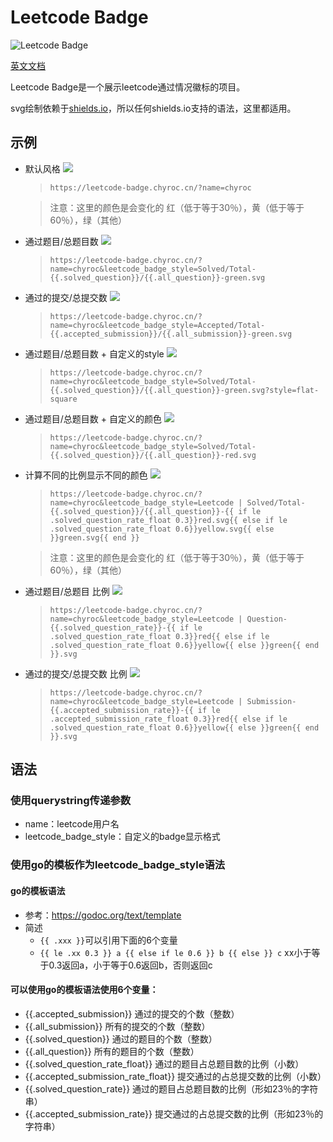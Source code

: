 # Leetcode Badge

![Leetcode Badge](https://leetcode-badge.chyroc.cn/?name=chyroc)

[英文文档](./README_en.md)

Leetcode Badge是一个展示leetcode通过情况徽标的项目。

svg绘制依赖于[shields.io](shields.io)，所以任何shields.io支持的语法，这里都适用。

## 示例

* 默认风格 ![](https://leetcode-badge.chyroc.cn/?name=chyroc)
  > `https://leetcode-badge.chyroc.cn/?name=chyroc`

  > 注意：这里的颜色是会变化的 红（低于等于30％），黄（低于等于60％），绿（其他）

* 通过题目/总题目数 ![](https://leetcode-badge.chyroc.cn/?name=chyroc&leetcode_badge_style=Solved/Total-{{.solved_question}}/{{.all_question}}-green.svg)
  > `https://leetcode-badge.chyroc.cn/?name=chyroc&leetcode_badge_style=Solved/Total-{{.solved_question}}/{{.all_question}}-green.svg`

* 通过的提交/总提交数 ![](https://leetcode-badge.chyroc.cn/?name=chyroc&leetcode_badge_style=Accepted/Total-{{.accepted_submission}}/{{.all_submission}}-green.svg)
  > `https://leetcode-badge.chyroc.cn/?name=chyroc&leetcode_badge_style=Accepted/Total-{{.accepted_submission}}/{{.all_submission}}-green.svg`

* 通过题目/总题目数 + 自定义的style ![](https://leetcode-badge.chyroc.cn/?name=chyroc&leetcode_badge_style=Solved/Total-{{.solved_question}}/{{.all_question}}-green.svg?style=flat-square)
  > `https://leetcode-badge.chyroc.cn/?name=chyroc&leetcode_badge_style=Solved/Total-{{.solved_question}}/{{.all_question}}-green.svg?style=flat-square`

* 通过题目/总题目数 + 自定义的颜色 ![](https://leetcode-badge.chyroc.cn/?name=chyroc&leetcode_badge_style=Solved/Total-{{.solved_question}}/{{.all_question}}-red.svg)
  > `https://leetcode-badge.chyroc.cn/?name=chyroc&leetcode_badge_style=Solved/Total-{{.solved_question}}/{{.all_question}}-red.svg`

* 计算不同的比例显示不同的颜色 ![](https://leetcode-badge.chyroc.cn/?name=chyroc&leetcode_badge_style=Leetcode%20|%20Solved/Total-{{.solved_question}}/{{.all_question}}-{{if%20le%20.solved_question_rate_float%200.3}}red.svg{{else%20if%20le%20.solved_question_rate_float%200.6}}yellow.svg{{else}}green.svg{{end}})
  > `https://leetcode-badge.chyroc.cn/?name=chyroc&leetcode_badge_style=Leetcode | Solved/Total-{{.solved_question}}/{{.all_question}}-{{ if le .solved_question_rate_float 0.3}}red.svg{{ else if le .solved_question_rate_float 0.6}}yellow.svg{{ else }}green.svg{{ end }}`

  > 注意：这里的颜色是会变化的 红（低于等于30％），黄（低于等于60％），绿（其他）

* 通过题目/总题目 比例 ![](https://leetcode-badge.chyroc.cn/?name=chyroc&leetcode_badge_style=Leetcode%20|%20Question-{{.solved_question_rate}}-{{%20if%20le%20.solved_question_rate_float%200.3}}red{{%20else%20if%20le%20.solved_question_rate_float%200.6}}yellow{{%20else%20}}green{{%20end%20}}.svg)
  > `https://leetcode-badge.chyroc.cn/?name=chyroc&leetcode_badge_style=Leetcode | Question-{{.solved_question_rate}}-{{ if le .solved_question_rate_float 0.3}}red{{ else if le .solved_question_rate_float 0.6}}yellow{{ else }}green{{ end }}.svg`

* 通过的提交/总提交数 比例 ![](https://leetcode-badge.chyroc.cn/?name=chyroc&leetcode_badge_style=Leetcode%20|%20Submission-{{.accepted_submission_rate}}-{{%20if%20le%20.accepted_submission_rate_float%200.3}}red{{%20else%20if%20le%20.solved_question_rate_float%200.6}}yellow{{%20else%20}}green{{%20end%20}}.svg)
  > `https://leetcode-badge.chyroc.cn/?name=chyroc&leetcode_badge_style=Leetcode | Submission-{{.accepted_submission_rate}}-{{ if le .accepted_submission_rate_float 0.3}}red{{ else if le .solved_question_rate_float 0.6}}yellow{{ else }}green{{ end }}.svg`



## 语法

### 使用querystring传递参数
* name：leetcode用户名
* leetcode_badge_style：自定义的badge显示格式

### 使用go的模板作为leetcode_badge_style语法

#### go的模板语法

* 参考：https://godoc.org/text/template
* 简述
  * `{{ .xxx }}`可以引用下面的6个变量
  * `{{ le .xx 0.3 }} a {{ else if le 0.6 }} b {{ else }} c` xx小于等于0.3返回a，小于等于0.6返回b，否则返回c

#### 可以使用go的模板语法使用6个变量：
* {{.accepted_submission}} 通过的提交的个数（整数）
* {{.all_submission}} 所有的提交的个数（整数）
* {{.solved_question}} 通过的题目的个数（整数）
* {{.all_question}} 所有的题目的个数（整数）
* {{.solved_question_rate_float}} 通过的题目占总题目数的比例（小数）
* {{.accepted_submission_rate_float}} 提交通过的占总提交数的比例（小数）
* {{.solved_question_rate}} 通过的题目占总题目数的比例（形如23％的字符串）
* {{.accepted_submission_rate}} 提交通过的占总提交数的比例（形如23％的字符串）
